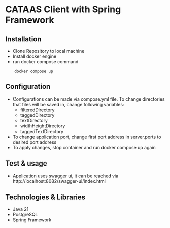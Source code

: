 # CATAAS Client with Spring Framework

## Installation

* Clone Repository to local machine
* Install docker engine
* run docker compose command

```
    docker compose up
```

## Configuration
* Configurations can be made via compose.yml file. To change directories that files will be saved in, change following variables:
    * filteredDirectory
    * taggedDirectory
    * textDirectory
    * widthHeightDirectory
    * taggedTextDirectory
* To change application port, change first port address in server.ports to desired port address 
* To apply changes, stop container and run docker compose up again

## Test & usage

* Application uses swagger ui, it can be reached via http://localhost:8082/swagger-ui/index.html

## Technologies & Libraries
* Java 21
* PostgreSQL
* Spring Framework
